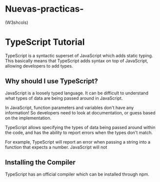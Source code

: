 # Nuevas-practicas-
(W3shcols)

# TypeScript Tutorial
TypeScript is a syntactic superset of JavaScript which adds static typing.
This basically means that TypeScript adds syntax on top of JavaScript, allowing developers to add types.
## Why should I use TypeScript?
JavaScript is a loosely typed language. It can be difficult to understand what types of data are being passed around in JavaScript.

In JavaScript, function parameters and variables don't have any information! So developers need to look at documentation, or guess based on the implementation.

TypeScript allows specifying the types of data being passed around within the code, and has the ability to report errors when the types don't match.

For example, TypeScript will report an error when passing a string into a function that expects a number. JavaScript will not


## Installing the Compiler
TypeScript has an official compiler which can be installed through npm.